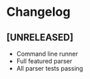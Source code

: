 # Changelog

## [UNRELEASED]
- Command line runner
- Full featured parser
- All parser tests passing